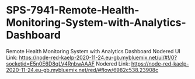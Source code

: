 # SPS-7941-Remote-Health-Monitoring-System-with-Analytics-Dashboard
Remote Health Monitoring System with Analytics Dashboard
Nodered UI Link: https://node-red-kaelp-2020-11-24.eu-gb.mybluemix.net/ui/#!/0?socketid=E5n0E6D8qLV4RnbwAAAF
Nodered Link: https://node-red-kaelp-2020-11-24.eu-gb.mybluemix.net/red/#flow/6982c538.23908c
